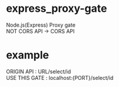 # express_proxy-gate
Node.js(Express) Proxy gate  
NOT CORS API -> CORS API

# example
ORIGIN API : URL/select/id  
USE THIS GATE : localhost:{PORT}/select/id